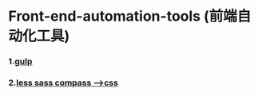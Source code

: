# Front-end-automation-tools (前端自动化工具)
### 1.[gulp](https://github.com/jimscxNotes/Front-end-automation-tools/issues/1)
### 2.[less sass compass -->css](https://github.com/jimscxNotes/Front-end-automation-tools/issues/2)

